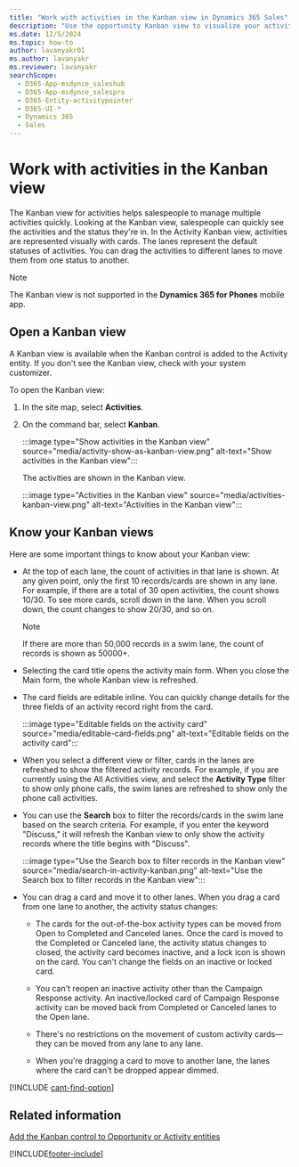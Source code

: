 ```yaml
---
title: "Work with activities in the Kanban view in Dynamics 365 Sales"
description: "Use the opportunity Kanban view to visualize your activities with a card-based view and manage these activities quickly by moving them across the swim lanes."
ms.date: 12/5/2024
ms.topic: how-to
author: lavanyakr01
ms.author: lavanyakr
ms.reviewer: lavanyakr
searchScope: 
  - D365-App-msdynce_saleshub
  - D365-App-msdynce_salespro
  - D365-Entity-activitypointer
  - D365-UI-*
  - Dynamics 365
  - Sales
---
```

# Work with activities in the Kanban view 

The Kanban view for activities helps salespeople to manage multiple activities quickly. Looking at the Kanban view, salespeople can quickly see the activities and the status they're in. In the Activity Kanban view, activities are represented visually with cards. The lanes represent the default statuses of activities. You can drag the activities to different lanes to move them from one status to another.

> [!NOTE]
> The Kanban view is not supported in the **Dynamics 365 for Phones** mobile app.

## Open a Kanban view

A Kanban view is available when the Kanban control is added to the Activity entity. If you don't see the Kanban view, check with your system customizer. 

To open the Kanban view:

1. In the site map, select **Activities**.
2. On the command bar, select **Kanban**.

    :::image type="Show activities in the Kanban view" source="media/activity-show-as-kanban-view.png" alt-text="Show activities in the Kanban view":::

    The activities are shown in the Kanban view.

      :::image type="Activities in the Kanban view" source="media/activities-kanban-view.png" alt-text="Activities in the Kanban view"::: 

 
## Know your Kanban views

Here are some important things to know about your Kanban view:
-  At the top of each lane, the count of activities in that lane is shown. At any given point, only the first 10 records/cards are shown in any lane. For example, if there are a total of 30 open activities, the count shows 10/30. To see more cards, scroll down in the lane. When you scroll down, the count changes to show 20/30, and so on.

    > [!NOTE]
    > If there are more than 50,000 records in a swim lane, the count of records is shown as 50000+. 

-  Selecting the card title opens the activity main form. When you close the Main form, the whole Kanban view is refreshed.

-  The card fields are editable inline. You can quickly change details for the three fields of an activity record right from the card.

    :::image type="Editable fields on the activity card" source="media/editable-card-fields.png" alt-text="Editable fields on the activity card":::

-  When you select a different view or filter, cards in the lanes are refreshed to show the filtered activity records. For example, if you are currently using the All Activities view, and select the **Activity Type** filter to show only phone calls, the swim lanes are refreshed to show only the phone call activities.

-  You can use the **Search** box to filter the records/cards in the swim lane based on the search criteria. For example, if you enter the keyword "Discuss," it will refresh the Kanban view to only show the activity records where the title begins with "Discuss".

    :::image type="Use the Search box to filter records in the Kanban view" source="media/search-in-activity-kanban.png" alt-text="Use the Search box to filter records in the Kanban view":::

-  You can drag a card and move it to other lanes. When you drag a card from one lane to another, the activity status changes:

    - The cards for the out-of-the-box activity types can be moved from Open to Completed and Canceled lanes. Once the card is moved to the Completed or Canceled lane, the activity status changes to closed, the activity card becomes inactive, and a lock icon is shown on the card. You can't change the fields on an inactive or locked card.

    - You can't reopen an inactive activity other than the Campaign Response activity. An inactive/locked card of Campaign Response activity can be moved back from Completed or Canceled lanes to the Open lane.

    - There's no restrictions on the movement of custom activity cards—they can be moved from any lane to any lane.
 
    - When you're dragging a card to move to another lane, the lanes where the card can't be dropped appear dimmed.

[!INCLUDE [cant-find-option](../includes/cant-find-option.md)]

## Related information

[Add the Kanban control to Opportunity or Activity entities](add-kanban-control.md)  


[!INCLUDE[footer-include](../includes/footer-banner.md)]
